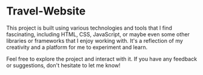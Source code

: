 # Travel-Website
This project is built using various technologies and tools that I find fascinating, including HTML, CSS, JavaScript, or maybe even some other libraries or frameworks that I enjoy working with. It's a reflection of my creativity and a platform for me to experiment and learn.

Feel free to explore the project and interact with it. If you have any feedback or suggestions, don't hesitate to let me know!
